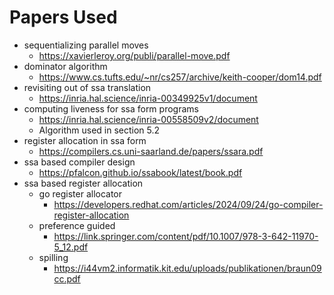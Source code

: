 # Papers Used

- sequentializing parallel moves
    - https://xavierleroy.org/publi/parallel-move.pdf
- dominator algorithm
    - https://www.cs.tufts.edu/~nr/cs257/archive/keith-cooper/dom14.pdf
- revisiting out of ssa translation
    - https://inria.hal.science/inria-00349925v1/document
- computing liveness for ssa form programs
    - https://inria.hal.science/inria-00558509v2/document
    - Algorithm used in section 5.2
- register allocation in ssa form
    - https://compilers.cs.uni-saarland.de/papers/ssara.pdf
- ssa based compiler design
    - https://pfalcon.github.io/ssabook/latest/book.pdf
- ssa based register allocation
    - go register allocator
        - https://developers.redhat.com/articles/2024/09/24/go-compiler-register-allocation
    - preference guided
        - https://link.springer.com/content/pdf/10.1007/978-3-642-11970-5_12.pdf
    - spilling
        - https://i44vm2.informatik.kit.edu/uploads/publikationen/braun09cc.pdf
